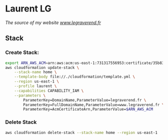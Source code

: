 #  Laurent LG

_The source of my website www.legraverend.fr_

## Stack

### Create Stack:

```bash
export ARN_AWS_ACM=arn:aws:acm:us-east-1:731317556953:certificate/35b8308f-dc2c-405d-86ed-16b9850d6188
aws cloudformation update-stack \
    --stack-name home \
    --template-body file://./cloudformation/template.yml \
    --region us-east-1 \
    --profile laurent \
    --capabilities CAPABILITY_IAM \
    --parameters \
        ParameterKey=DomainName,ParameterValue=legraverend.fr \
        ParameterKey=FullDomainName,ParameterValue=www.legraverend.fr \
        ParameterKey=AcmCertificateArn,ParameterValue=$ARN_AWS_ACM
```

### Delete Stack

```bash
aws cloudformation delete-stack --stack-name home --region us-east-1
```
